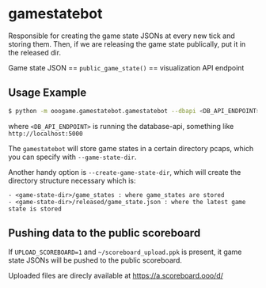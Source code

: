 # gamestatebot

Responsible for creating the game state JSONs at every new tick and storing them. Then, if we are releasing the game state publically, put it in the released dir.

Game state JSON == `public_game_state()` == visualization API endpoint


## Usage Example

~~~bash
$ python -m ooogame.gamestatebot.gamestatebot --dbapi <DB_API_ENDPOINT> --game-state-dir /game_state
~~~

where `<DB_API_ENDPOINT>` is running the database-api, something like `http://localhost:5000`

The `gamestatebot` will store game states in a certain directory pcaps, which you can specify with `--game-state-dir`.

Another handy option is `--create-game-state-dir`, which will create the directory structure necessary which is:

~~~
- <game-state-dir>/game_states : where game_states are stored
- <game-state-dir>/released/game_state.json : where the latest game state is stored
~~~


## Pushing data to the public scoreboard

If `UPLOAD_SCOREBOARD=1` and `~/scoreboard_upload.ppk` is present, it game state JSONs will be pushed to the public scoreboard.

Uploaded files are direcly available at https://a.scoreboard.ooo/d/

